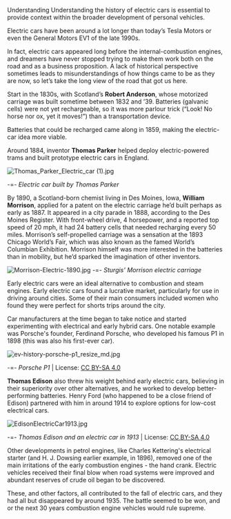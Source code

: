 Understanding Understanding the history of electric cars is essential to provide context within the broader development of personal vehicles.

Electric cars have been around a lot longer than today’s Tesla Motors or even the General Motors EV1 of the late 1990s. 

In fact, electric cars appeared long before the internal-combustion engines, and dreamers have never stopped trying to make them work both on the road and as a business proposition. A lack of historical perspective sometimes leads to misunderstandings of how things came to be as they are now, so let’s take the long view of the road that got us here.

Start in the 1830s, with Scotland’s **Robert Anderson**, whose motorized carriage was built sometime between 1832 and ’39. Batteries (galvanic cells) were not yet rechargeable, so it was more parlour trick (“Look! No horse nor ox, yet it moves!”) than a transportation device. 

Batteries that could be recharged came along in 1859, making the electric-car idea more viable. 

Around 1884, inventor **Thomas Parker** helped deploy electric-powered trams and built prototype electric cars in England. 

![Thomas_Parker_Electric_car (1).jpg](https://demo.pflms.com/markdown_attachments/1692/H8nHiHgI3j60W2tD2rI1ig)

-=- _Electric car built by Thomas Parker_

By 1890, a Scotland-born chemist living in Des Moines, Iowa, **William Morrison**, applied for a patent on the electric carriage he’d built perhaps as early as 1887. It appeared in a city parade in 1888, according to the Des Moines Register. With front-wheel drive, 4 horsepower, and a reported top speed of 20 mph, it had 24 battery cells that needed recharging every 50 miles. Morrison’s self-propelled carriage was a sensation at the 1893 Chicago World’s Fair, which was also known as the famed World’s Columbian Exhibition. Morrison himself was more interested in the batteries than in mobility, but he’d sparked the imagination of other inventors.

![Morrison-Electric-1890.jpg](https://demo.pflms.com/markdown_attachments/1693/QhJDD0mayNobGd5dvOinHA)
-=- _Sturgis' Morrison electric carriage_

Early electric cars were an ideal alternative to combustion and steam engines.
Early electric cars found a lucrative market, particularly for use in driving around cities. Some of their main consumers included women who found they were perfect for shorts trips around the city.

Car manufacturers at the time began to take notice and started experimenting with electrical and early hybrid cars. One notable example was Porsche's founder, Ferdinand Porsche, who developed his famous P1 in 1898 (this was also his first-ever car).

![ev-history-porsche-p1_resize_md.jpg](https://demo.pflms.com/markdown_attachments/1691/9ydbWbH0U72133jYpEFUgg)

-=- *Porsche P1* | License: [CC BY-SA 4.0](https://creativecommons.org/licenses/by-sa/4.0/)

**Thomas Edison** also threw his weight behind early electric cars, believing in their superiority over other alternatives, and he worked to develop better-performing batteries. Henry Ford (who happened to be a close friend of Edison) partnered with him in around 1914 to explore options for low-cost electrical cars.

![EdisonElectricCar1913.jpg](https://demo.pflms.com/markdown_attachments/1694/49RHXC2cBvxJPyoPzs3SLg)

-=- *Thomas Edison and an electric car in 1913* | License: [CC BY-SA 4.0](https://creativecommons.org/licenses/by-sa/4.0/)

Other developments in petrol engines, like Charles Kettering's electrical starter (and H. J. Dowsing earlier example, in 1896), removed one of the main irritations of the early combustion engines - the hand crank. Electric vehicles received their final blow when road systems were improved and abundant reserves of crude oil began to be discovered. 

These, and other factors, all contributed to the fall of electric cars, and they had all but disappeared by around 1935. The battle seemed to be won, and or the next 30 years combustion engine vehicles would rule supreme.